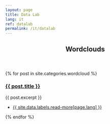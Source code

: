 ```yaml
---
layout: page
title: Data Lab
lang: it
ref: datalab
permalink: /it/datalab
---
```


<section>
	<header class="major">
		<h2><a id="wordclouds">Wordclouds</a></h2>
	</header>
	<div class="posts">
	{% for post in site.categories.wordcloud %}
		<article>
			<a href="{{ site.baseurl }}{{ post.url }}" class="image"><img src="{{ post.image }}" alt="" /></a>
			<h3><a href="{{ site.baseurl }}{{ post.url }}">{{ post.title }}</a></h3>
			<p>{{ post.excerpt }}</p>
			<ul class="actions">
				<li><a href="{{ post.url }}" class="button">{{ site.data.labels.read-more[page.lang] }}</a></li>
			</ul>
		</article>
	{% endfor %}
	</div>
</section>
